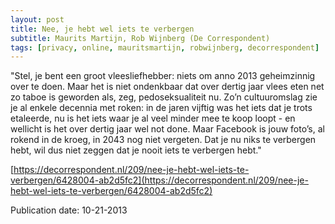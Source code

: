 ```yaml
---
layout: post
title: Nee, je hebt wel iets te verbergen
subtitle: Maurits Martijn, Rob Wijnberg (De Correspondent)
tags: [privacy, online, mauritsmartijn, robwijnberg, decorrespondent]
---
```


"Stel, je bent een groot vleesliefhebber: niets om anno 2013 geheimzinnig over te doen. Maar het is niet ondenkbaar dat over dertig jaar vlees eten net zo taboe is geworden als, zeg, pedoseksualiteit nu. Zo’n cultuuromslag zie je al enkele decennia met roken: in de jaren vijftig was het iets dat je trots etaleerde, nu is het iets waar je al veel minder mee te koop loopt - en wellicht is het over dertig jaar wel not done. Maar Facebook is jouw foto’s, al rokend in de kroeg, in 2043 nog niet vergeten. Dat je nu niks te verbergen hebt, wil dus niet zeggen dat je nooit iets te verbergen hebt."

[https://decorrespondent.nl/209/nee-je-hebt-wel-iets-te-verbergen/6428004-ab2d5fc2](https://decorrespondent.nl/209/nee-je-hebt-wel-iets-te-verbergen/6428004-ab2d5fc2)

Publication date: 10-21-2013